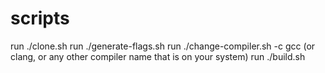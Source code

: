 # scripts
run ./clone.sh
run ./generate-flags.sh
run ./change-compiler.sh -c gcc (or clang, or any other compiler name that is on your system)
run ./build.sh
